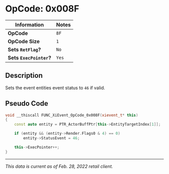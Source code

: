 # OpCode: 0x008F

| Information               | Notes |
|---                        |---    |
| **OpCode**                | `8F`  |
| **OpCode Size**           | `1`   |
| **Sets `RetFlag`?**       | `No`  |
| **Sets `ExecPointer`?**   | `Yes` |

## Description

Sets the event entities event status to `46` if valid.

## Pseudo Code

```cpp
void __thiscall FUNC_XiEvent_OpCode_0x008F(xievent_t* this)
{
    const auto entity = PTR_ActorBuffPtr[this->EntityTargetIndex[1]];

    if (entity && (entity->Render.Flags0 & 4) == 0)
        entity->StatusEvent = 46;

    this->ExecPointer++;
}
```

---

_This data is current as of Feb. 28, 2022 retail client._